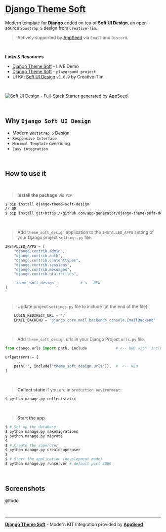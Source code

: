 # [Django Theme Soft](https://github.com/app-generator/django-theme-soft-design)

Modern template for **Django** coded on top of **Soft UI Design**, an open-source `Boostrap 5` design from `Creative-Tim`. 

> Actively supported by [AppSeed](https://appseed.us/) via `Email` and `Discord`.

<br>

**Links & Resources**

- [Django Theme Soft](https://django-soft-ui-free.appseed-srv1.com/) - LIVE Demo
- [Django Theme Soft](https://github.com/app-generator/django-theme-soft-playground) - `playground project` 
- UI Kit: [Soft UI Design](https://www.creative-tim.com/product/soft-ui-design-system?AFFILIATE=128200) `v1.0.9` by Creative-Tim

<br />

![Soft UI Design - Full-Stack Starter generated by AppSeed.](https://user-images.githubusercontent.com/51070104/168812602-e35bad42-823f-4d3e-9d13-87a6c06c5a63.png)

<br />

## Why `Django Soft UI Design`

- Modern `Bootstrap 5` Design
- `Responsive Interface`
- `Minimal Template` overriding
- `Easy integration`

<br />

## How to use it

<br />

> **Install the package** via `PIP` 

```bash
$ pip install django-theme-soft-design
// OR
$ pip install git+https://github.com/app-generator/django-theme-soft-design.git
```

<br />

> Add `theme_soft_design` application to the `INSTALLED_APPS` setting of your Django project `settings.py` file:

```python
INSTALLED_APPS = [
    "django.contrib.admin",
    "django.contrib.auth",
    "django.contrib.contenttypes",
    "django.contrib.sessions",
    "django.contrib.messages",
    "django.contrib.staticfiles",

    'theme_soft_design',          # <-- NEW
]
```

<br />

> Update project `settings.py` file to include (at the end of the file):
```python
    LOGIN_REDIRECT_URL = '/'
    EMAIL_BACKEND = 'django.core.mail.backends.console.EmailBackend'
```

<br />

> Add `theme_soft_design` urls in your Django Project `urls.py` file.

```python
from django.urls import path, include             # <-- UPD with 'include' directive 

urlpatterns = [
    ...
    path('', include('theme_soft_design.urls')),  #  <-- NEW
]
```

<br />

> **Collect static** if you are in `production environment`:

```bash
$ python manage.py collectstatic
```

<br />

> **Start the app**

```bash
$ # Set up the database
$ python manage.py makemigrations
$ python manage.py migrate
$
$ # Create the superuser
$ python manage.py createsuperuser
$
$ # Start the application (development mode)
$ python manage.py runserver # default port 8000
```

<br />

## Screenshots

@todo

<br />

---
**[Django Theme Soft](https://github.com/app-generator/django-theme-soft-design)** - Modern KIT Integration provided by **[AppSeed](https://appseed.us/)**
